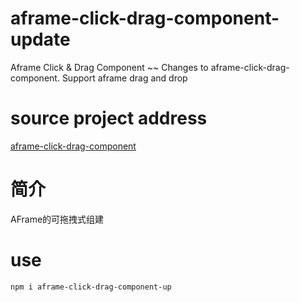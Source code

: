 # aframe-click-drag-component-update
Aframe Click &amp; Drag Component ~~ Changes to aframe-click-drag-component. Support aframe drag and drop
# source project address
[aframe-click-drag-component](https://github.com/jesstelford/aframe-click-drag-component)
# 简介
AFrame的可拖拽式组建
# use
```bash
npm i aframe-click-drag-component-up
```